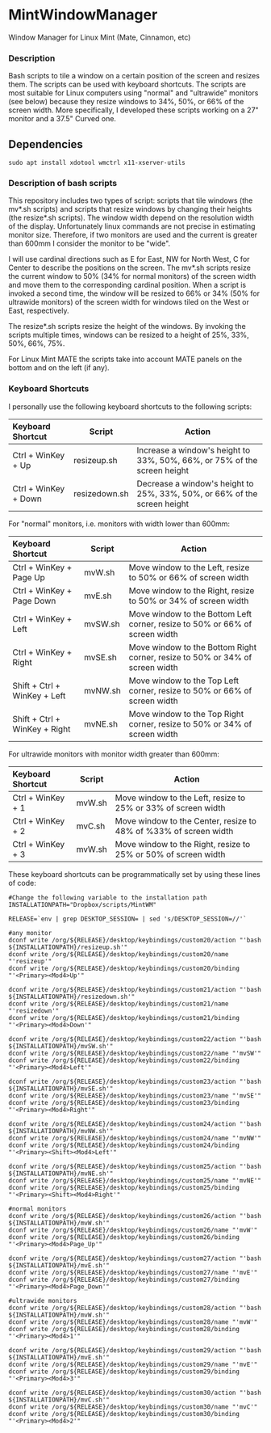 # MintWindowManager
Window Manager for Linux Mint (Mate, Cinnamon, etc)

### Description
Bash scripts to tile a window on a certain position of the screen and resizes them. The scripts can be used with keyboard shortcuts. The scripts are most suitable for Linux computers using "normal" and "ultrawide" monitors (see below) because they resize windows to 34%, 50%, or 66% of the screen width. More specifically, I developed these scripts working on a 27" monitor and a 37.5" Curved one.

## Dependencies
```sudo apt install xdotool wmctrl x11-xserver-utils```

### Description of bash scripts 
This repository includes two types of script: scripts that tile windows (the mv\*.sh scripts) and scripts that resize windows by changing their heights (the resize\*.sh scripts). The window width depend on the resolution width of the display. Unfortunately linux commands are not precise in estimating monitor size. Therefore, if two monitors are used and the current is greater than 600mm I consider the monitor to be "wide". 

I will use cardinal directions such as E for East, NW for North West, C for Center to describe the positions on the screen. The mv\*.sh scripts resize the current window to 50% (34% for normal monitors) of the screen width and move them to the corresponding cardinal position. When a script is invoked a second time, the window will be resized to 66% or 34% (50% for ultrawide monitors) of the screen width for windows tiled on the West or East, respectively. 

The resize\*.sh scripts resize the height of the windows. By invoking the scripts multiple times, windows can be resized to a height of 25%, 33%, 50%, 66%, 75%.

For Linux Mint MATE the scripts take into account MATE panels on the bottom and on the left (if any). 

### Keyboard Shortcuts
I personally use the following keyboard shortcuts to the following scripts: 

| Keyboard Shortcut | Script | Action |
| :-------- | -------- | -------|
| Ctrl + WinKey + Up | resizeup.sh | Increase a window's height to 33%, 50%, 66%, or 75% of the screen height |
| Ctrl + WinKey + Down | resizedown.sh | Decrease a window's height to 25%, 33%, 50%, or 66% of the screen height |

For "normal" monitors, i.e. monitors with width lower than 600mm:

| Keyboard Shortcut | Script | Action |
| :-------- | -------- | -------|
| Ctrl + WinKey + Page Up | mvW.sh | Move window to the Left, resize to 50% or 66% of screen width |
| Ctrl + WinKey + Page Down | mvE.sh | Move window to the Right, resize to 50% or 34% of screen width |
| Ctrl + WinKey + Left | mvSW.sh | Move window to the Bottom Left corner, resize to 50% or 66% of screen width |
| Ctrl + WinKey + Right | mvSE.sh | Move window to the Bottom Right corner, resize to 50% or 34% of screen width |
| Shift + Ctrl + WinKey + Left | mvNW.sh | Move window to the Top Left corner, resize to 50% or 66% of screen width |
| Shift + Ctrl + WinKey + Right | mvNE.sh | Move window to the Top Right corner, resize to 50% or 34% of screen width |

For ultrawide monitors with monitor width greater than 600mm: 

| Keyboard Shortcut | Script | Action |
| :-------- | -------- | -------|
| Ctrl + WinKey + 1 | mvW.sh | Move window to the Left, resize to 25% or 33% of screen width |
| Ctrl + WinKey + 2 | mvC.sh | Move window to the Center, resize to 48% of %33% of screen width |
| Ctrl + WinKey + 3 | mvW.sh | Move window to the Right, resize to 25% or 50% of screen width |

These keyboard shortcuts can be programmatically set by using these lines of code: 

```
#Change the following variable to the installation path
INSTALLATIONPATH="Dropbox/scripts/MintWM"

RELEASE=`env | grep DESKTOP_SESSION= | sed 's/DESKTOP_SESSION=//'`

#any monitor
dconf write /org/${RELEASE}/desktop/keybindings/custom20/action "'bash ${INSTALLATIONPATH}/resizeup.sh'"
dconf write /org/${RELEASE}/desktop/keybindings/custom20/name "'resizeup'"
dconf write /org/${RELEASE}/desktop/keybindings/custom20/binding "'<Primary><Mod4>Up'"

dconf write /org/${RELEASE}/desktop/keybindings/custom21/action "'bash ${INSTALLATIONPATH}/resizedown.sh'"
dconf write /org/${RELEASE}/desktop/keybindings/custom21/name "'resizedown'"
dconf write /org/${RELEASE}/desktop/keybindings/custom21/binding "'<Primary><Mod4>Down'"

dconf write /org/${RELEASE}/desktop/keybindings/custom22/action "'bash ${INSTALLATIONPATH}/mvSW.sh'"
dconf write /org/${RELEASE}/desktop/keybindings/custom22/name "'mvSW'"
dconf write /org/${RELEASE}/desktop/keybindings/custom22/binding "'<Primary><Mod4>Left'"

dconf write /org/${RELEASE}/desktop/keybindings/custom23/action "'bash ${INSTALLATIONPATH}/mvSE.sh'"
dconf write /org/${RELEASE}/desktop/keybindings/custom23/name "'mvSE'"
dconf write /org/${RELEASE}/desktop/keybindings/custom23/binding "'<Primary><Mod4>Right'"

dconf write /org/${RELEASE}/desktop/keybindings/custom24/action "'bash ${INSTALLATIONPATH}/mvNW.sh'"
dconf write /org/${RELEASE}/desktop/keybindings/custom24/name "'mvNW'"
dconf write /org/${RELEASE}/desktop/keybindings/custom24/binding "'<Primary><Shift><Mod4>Left'"

dconf write /org/${RELEASE}/desktop/keybindings/custom25/action "'bash ${INSTALLATIONPATH}/mvNE.sh'"
dconf write /org/${RELEASE}/desktop/keybindings/custom25/name "'mvNE'"
dconf write /org/${RELEASE}/desktop/keybindings/custom25/binding "'<Primary><Shift><Mod4>Right'"

#normal monitors
dconf write /org/${RELEASE}/desktop/keybindings/custom26/action "'bash ${INSTALLATIONPATH}/mvW.sh'"
dconf write /org/${RELEASE}/desktop/keybindings/custom26/name "'mvW'"
dconf write /org/${RELEASE}/desktop/keybindings/custom26/binding "'<Primary><Mod4>Page_Up'"

dconf write /org/${RELEASE}/desktop/keybindings/custom27/action "'bash ${INSTALLATIONPATH}/mvE.sh'"
dconf write /org/${RELEASE}/desktop/keybindings/custom27/name "'mvE'"
dconf write /org/${RELEASE}/desktop/keybindings/custom27/binding "'<Primary><Mod4>Page_Down'"

#ultrawide monitors
dconf write /org/${RELEASE}/desktop/keybindings/custom28/action "'bash ${INSTALLATIONPATH}/mvW.sh'"
dconf write /org/${RELEASE}/desktop/keybindings/custom28/name "'mvW'"
dconf write /org/${RELEASE}/desktop/keybindings/custom28/binding "'<Primary><Mod4>1'"

dconf write /org/${RELEASE}/desktop/keybindings/custom29/action "'bash ${INSTALLATIONPATH}/mvE.sh'"
dconf write /org/${RELEASE}/desktop/keybindings/custom29/name "'mvE'"
dconf write /org/${RELEASE}/desktop/keybindings/custom29/binding "'<Primary><Mod4>3'"

dconf write /org/${RELEASE}/desktop/keybindings/custom30/action "'bash ${INSTALLATIONPATH}/mvC.sh'"
dconf write /org/${RELEASE}/desktop/keybindings/custom30/name "'mvC'"
dconf write /org/${RELEASE}/desktop/keybindings/custom30/binding "'<Primary><Mod4>2'"
```
